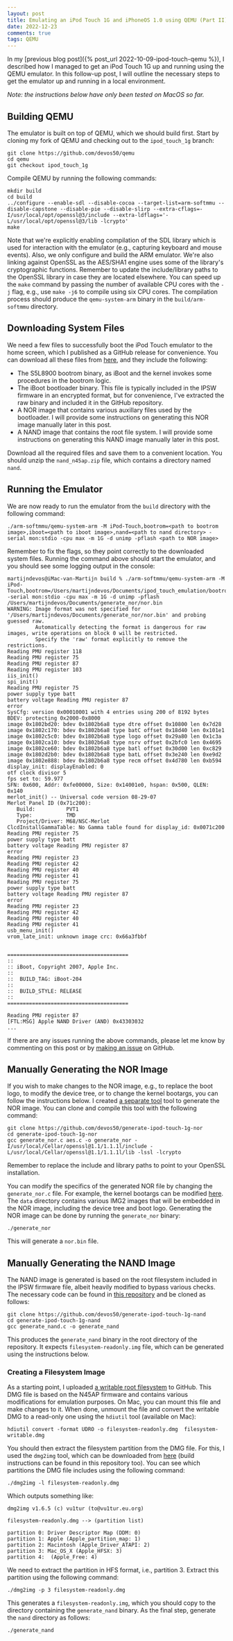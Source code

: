 ```yaml
---
layout: post
title: Emulating an iPod Touch 1G and iPhoneOS 1.0 using QEMU (Part II)
date: 2022-12-23
comments: true
tags: QEMU
---
```


In my [previous blog post]({% post_url 2022-10-09-ipod-touch-qemu %}), I described how I managed to get an iPod Touch 1G up and running using the QEMU emulator. In this follow-up post, I will outline the necessary steps to get the emulator up and running in a local environment.

*Note: the instructions below have only been tested on MacOS so far.*

## Building QEMU

The emulator is built on top of QEMU, which we should build first. Start by cloning my fork of QEMU and checking out to the `ipod_touch_1g` branch:

```
git clone https://github.com/devos50/qemu
cd qemu
git checkout ipod_touch_1g
```

Compile QEMU by running the following commands:

```
mkdir build
cd build
../configure --enable-sdl --disable-cocoa --target-list=arm-softmmu --disable-capstone --disable-pie --disable-slirp --extra-cflags=-I/usr/local/opt/openssl@3/include --extra-ldflags='-L/usr/local/opt/openssl@3/lib -lcrypto'
make
```

Note that we're explicitly enabling compilation of the SDL library which is used for interaction with the emulator (e.g., capturing keyboard and mouse events). Also, we only configure and build the ARM emulator. We're also linking against OpenSSL as the AES/SHA1 engine uses some of the library's cryptographic functions. Remember to update the include/library paths to the OpenSSL library in case they are located elsewhere. You can speed up the `make` command by passing the number of available CPU cores with the `-j` flag, e.g., use `make -j6` to compile using six CPU cores. The compilation process should produce the `qemu-system-arm` binary in the `build/arm-softmmu` directory.

## Downloading System Files

We need a few files to successfully boot the iPod Touch emulator to the home screen, which I published as a GitHub release for convenience. You can download all these files from [here](https://github.com/devos50/qemu/releases/tag/n45ap_v1), and they include the following:
- The S5L8900 bootrom binary, as iBoot and the kernel invokes some procedures in the bootrom logic.
- The iBoot bootloader binary. This file is typically included in the IPSW firmware in an encrypted format, but for convenience, I've extracted the raw binary and included it in the GitHub repository.
- A NOR image that contains various auxillary files used by the bootloader. I will provide some instructions on generating this NOR image manually later in this post.
- A NAND image that contains the root file system. I will provide some instructions on generating this NAND image manually later in this post.

Download all the required files and save them to a convenient location. You should unzip the `nand_n45ap.zip` file, which contains a directory named `nand`.

## Running the Emulator

We are now ready to run the emulator from the `build` directory with the following command:

```
./arm-softmmu/qemu-system-arm -M iPod-Touch,bootrom=<path to bootrom image>,iboot=<path to iboot image>,nand=<path to nand directory> -serial mon:stdio -cpu max -m 1G -d unimp -pflash <path to NOR image>
```

Remember to fix the flags, so they point correctly to the downloaded system files. Running the command above should start the emulator, and you should see some logging output in the console:

```
martijndevos@iMac-van-Martijn build % ./arm-softmmu/qemu-system-arm -M iPod-Touch,bootrom=/Users/martijndevos/Documents/ipod_touch_emulation/bootrom_s5l8900,iboot=/Users/martijndevos/Documents/ipod_touch_emulation/iboot.bin,nand=/Users/martijndevos/Documents/generate_nand/nand -serial mon:stdio -cpu max -m 1G -d unimp -pflash /Users/martijndevos/Documents/generate_nor/nor.bin
WARNING: Image format was not specified for '/Users/martijndevos/Documents/generate_nor/nor.bin' and probing guessed raw.
         Automatically detecting the format is dangerous for raw images, write operations on block 0 will be restricted.
         Specify the 'raw' format explicitly to remove the restrictions.
Reading PMU register 118
Reading PMU register 75
Reading PMU register 87
Reading PMU register 103
iis_init()
spi_init()
Reading PMU register 75
power supply type batt
battery voltage Reading PMU register 87
error
SysCfg: version 0x00010001 with 4 entries using 200 of 8192 bytes
BDEV: protecting 0x2000-0x8000
image 0x1802bd20: bdev 0x1802b6a8 type dtre offset 0x10800 len 0x7d28
image 0x1802c170: bdev 0x1802b6a8 type batC offset 0x18d40 len 0x101e1
image 0x1802c5c0: bdev 0x1802b6a8 type logo offset 0x29a80 len 0x1c3a
image 0x1802ca10: bdev 0x1802b6a8 type nsrv offset 0x2bfc0 len 0x4695
image 0x1802ce60: bdev 0x1802b6a8 type batl offset 0x30d00 len 0xc829
image 0x1802d2b0: bdev 0x1802b6a8 type batL offset 0x3e240 len 0xe9d2
image 0x1802e888: bdev 0x1802b6a8 type recm offset 0x4d780 len 0xb594
display_init: displayEnabled: 0
otf clock divisor 5
fps set to: 59.977
SFN: 0x600, Addr: 0xfe00000, Size: 0x14001e0, hspan: 0x500, QLEN: 0x140
merlot_init() -- Universal code version 08-29-07
Merlot Panel ID (0x71c200):
   Build:          PVT1 
   Type:           TMD 
   Project/Driver: M68/NSC-Merlot 
ClcdInstallGammaTable: No Gamma table found for display_id: 0x0071c200
Reading PMU register 75
power supply type batt
battery voltage Reading PMU register 87
error
Reading PMU register 23
Reading PMU register 42
Reading PMU register 40
Reading PMU register 41
Reading PMU register 75
power supply type batt
battery voltage Reading PMU register 87
error
Reading PMU register 23
Reading PMU register 42
Reading PMU register 40
Reading PMU register 41
usb_menu_init()
vrom_late_init: unknown image crc: 0x66a3fbbf


=======================================
::
:: iBoot, Copyright 2007, Apple Inc.
::
::	BUILD_TAG: iBoot-204
::
::	BUILD_STYLE: RELEASE
::
=======================================

Reading PMU register 87
[FTL:MSG] Apple NAND Driver (AND) 0x43303032
...
```

If there are any issues running the above commands, please let me know by commenting on this post or by [making an issue](https://github.com/devos50/qemu/issues/new) on GitHub.

## Manually Generating the NOR Image

If you wish to make changes to the NOR image, e.g., to replace the boot logo, to modify the device tree, or to change the kernel bootargs, you can follow the instructions below. I created [a separate tool](https://github.com/devos50/generate-ipod-touch-1g-nor) tool to generate the NOR image. You can clone and compile this tool with the following command:

```
git clone https://github.com/devos50/generate-ipod-touch-1g-nor
cd generate-ipod-touch-1g-nor
gcc generate_nor.c aes.c -o generate_nor -I/usr/local/Cellar/openssl@1.1/1.1.1l/include -L/usr/local/Cellar/openssl@1.1/1.1.1l/lib -lssl -lcrypto
```

Remember to replace the include and library paths to point to your OpenSSL installation.

You can modify the specifics of the generated NOR file by changing the `generate_nor.c` file. For example, the kernel bootargs can be modified [here](https://github.com/devos50/generate-ipod-touch-1g-nor/blob/main/generate_nor.c#L333). The `data` directory contains various IMG2 images that will be embedded in the NOR image, including the device tree and boot logo. Generating the NOR image can be done by running the `generate_nor` binary:

```
./generate_nor
```

This will generate a `nor.bin` file.

## Manually Generating the NAND Image

The NAND image is generated is based on the root filesystem included in the IPSW firmware file, albeit heavily modified to bypass various checks. The necessary code can be found in [this repository](https://github.com/devos50/generate-ipod-touch-1g-nand) and be cloned as follows:

```
git clone https://github.com/devos50/generate-ipod-touch-1g-nand
cd generate-ipod-touch-1g-nand
gcc generate_nand.c -o generate_nand
```

This produces the `generate_nand` binary in the root directory of the repository. It expects `filesystem-readonly.img` file, which can be generated using the instructions below.

### Creating a Filesystem Image

As a starting point, I uploaded [a writable root filesystem](https://github.com/devos50/generate-ipod-touch-1g-nand/releases/tag/it1g_nand_filesystem) to GitHub. This DMG file is based on the N45AP firmware and contains various modifications for emulation purposes. On Mac, you can mount this file and make changes to it. When done, unmount the file and convert the writable DMG to a read-only one using the `hdiutil` tool (available on Mac):

```
hdiutil convert -format UDRO -o filesystem-readonly.dmg  filesystem-writable.dmg
```

You should then extract the filesystem partition from the DMG file. For this, I used the `dmg2img` tool, which can be downloaded from [here](https://github.com/Lekensteyn/dmg2img) (build instructions can be found in this repository too). You can see which partitions the DMG file includes using the following command:

```
./dmg2img -l filesystem-readonly.dmg 
```

Which outputs something like:

```
dmg2img v1.6.5 (c) vu1tur (to@vu1tur.eu.org)

filesystem-readonly.dmg --> (partition list)

partition 0: Driver Descriptor Map (DDM: 0)
partition 1: Apple (Apple_partition_map: 1)
partition 2: Macintosh (Apple_Driver_ATAPI: 2)
partition 3: Mac_OS_X (Apple_HFSX: 3)
partition 4:  (Apple_Free: 4)
```

We need to extract the partition in HFS format, i.e., partition 3. Extract this partition using the following command:

```
./dmg2img -p 3 filesystem-readonly.dmg
```

This generates a `filesystem-readonly.img`, which you should copy to the directory containing the `generate_nand` binary. As the final step, generate the `nand` directory as follows:

```
./generate_nand
```